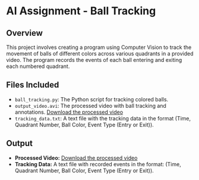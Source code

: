 # AI Assignment - Ball Tracking

## Overview
This project involves creating a program using Computer Vision to track the movement of balls of different colors across various quadrants in a provided video. The program records the events of each ball entering and exiting each numbered quadrant.

## Files Included
- `ball_tracking.py`: The Python script for tracking colored balls.
- `output_video.avi`: The processed video with ball tracking and annotations. [Download the processed video](https://drive.google.com/file/d/1rj0i7dZ_G1Diz4Nc3l6nQOIAF4A3VISo/view?usp=drive_link)
- `tracking_data.txt`: A text file with the tracking data in the format (Time, Quadrant Number, Ball Color, Event Type (Entry or Exit)).

## Output
- **Processed Video:** [Download the processed video](https://drive.google.com/file/d/1rj0i7dZ_G1Diz4Nc3l6nQOIAF4A3VISo/view?usp=drive_link)
- **Tracking Data:** A text file with recorded events in the format: (Time, Quadrant Number, Ball Color, Event Type (Entry or Exit)).
